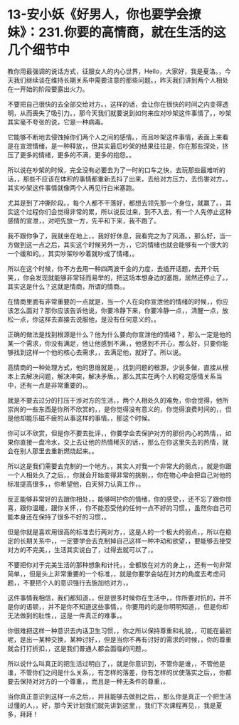 # 13-安小妖《好男人，你也要学会撩妹》：231.你要的高情商，就在生活的这几个细节中

教你用最强调的说话方式，征服女人的内心世界，Hello，大家好，我是夏洛。，今天我们继续谈在维持长期关系中需要注意的那些问题。，昨天我们讲到两个人相处在一开始的阶段要露出火力。

不要把自己很快的去全部交给对方。，这样的话，会让你在很快的时间之内变得透明，从而喪失了吸引力。，那今天我们就要说到如何来应对吵架这件事情了。，吵架其实毫不夸张的说，它是一种病毒。

它能够不断地去侵蚀掉你们两个人之间的感情。，而且吵架这件事情，表面上来看是在宣泄情绪，是一种释放，，但其实最后吵架的结果往往是，你在那些深处，挤压了更多的情绪，更多的不满，更多的抱怨。。

所以说在吵架的时候，完全没有必要去为了一时的口车之快，去玩那些最难听的话，，那些不应该在体积的事情都重新去抖了出来，去给对方压力，去伤害对方。，其实吵架这件事情就像两个人再见行白米塞跑。

尤其是到了冲撕阶段。，每个人都不干落好，都想去领先那一个身位，就赢了。，其实这个过程你们会觉得非常的累，所以说反过来，到不入去，有一个人先停止这种感情的宣泄，，对吧先放一方，先平和下来，我不跑了。

我不跟你争了，我就坐在地上，，我好好休息，我看完之为了风酒。，那么好，当一方做到这一点之后，其实这个时候另外一方，，它的情绪也就会能够有一个很大的一个缓和的。，其实吵架吵吵着就吵成了情绪，。

所以在这个时候，你不方去用一种四两波千金的力度，去插开话题，去开个玩笑，，你会发现就能够非常轻而易举的，把这场本想身边的塞跑，居然还停止了。，其实这是什么？这就是情商，所谓的情商。。

在情商里面有非常重要的一点就是，当一个人在向你宣泄他的情绪的时候，，你应该怎么面对？那你应该告诉他说，你要冷静下来，你要冷静一点，，清醒一点，放松一点，你这样去直接去说服他，是没有任何意义的。。

正确的做法是找到根源是什么？他为什么要向你宣泄他的情绪？，那么一定是他的某一个需求，你没有满足，他让他感到不满，，他感到不开心，那么好，只要你能够找到这样一个他的核心去需求，，去满足他，就好了。所以说。

高情商的一种处理方式，他的思维就是，，找到问题的根源，少说多做，直接从根本上去解决问题，解决冲突，解决矛盾。，那么其实在两个人的稳定感情关系当中，还有一点是非常重要的，。

就是不要去过分的打压干涉对方的生活，，两个人相处久的难免，你会觉得，他所崇尚的一些东西是你所不欣赏的，，是你觉得没有意义的，你觉得浪费时间的，，但是他却能乐磁不疲的从事这样的事情。，那这个时候。

你可以不欣赏，但是你不要去批评，，你要学会去保护对方的那份内心的热情，，如果你直接一盘冷水，交上去让他的热情稀灭的话，，那么在你这里失去的热情，就会在别人那里去重新燃烧起来。。

所以这是我们需要去克制的一个地方。，其实人对我一个非常大的弱点，，就是你跟一个人相处久了之后，，你就会开始变得非常的挑剔，，你在物心中会把自己对他的标准提高很多，，你希望他，白天努力认真工作，。

反正能够非常好的去跟你相处，，能够呵护你的情绪，你的感受，，还不忘了跟你惊喜，跟你温暖，跟你关怀，，你不能忍受他的任何一点不好的习惯。，虽然你自己可能本身还在保持了很多不好的习惯，。

但是你就是喜欢用很高的标准去行两对方，，这是人的一个极大的弱点，，所以在稳定的长期关系中，，一定要学会去克制掉自己这样一种冲动和欲望，，要能够去接受对方的不完美，，生活其实说白了，过得去就可以了，。

不要把你对于完美生活的那种想象和计托，，全都放在对方的身上，，还有一句非常简单，，但是头上非常重要的一个标准，，就是你要学会站在对方的角度去考虑问题，，不要把个人的意识强行去施加给对方，。

这件事情我相信，我们都知道，，但是很多时候你在生活中，，你所要对抗的，并不是你的语顿，，并不是你不知道这些事情，，你要用的的是你明明知道，，但是你却无法做到的肚性，，这是一件真正的难事，。

你很难把这样一种意识去内话卫生习惯，，你之所以保持尊重和礼貌，，可能在最初呢，是出一某种交换，某种讨好，，但是当你不再有讨好的需求的时候，，你的尊重就会打打折扣，，这是我们普通人都会面临的问题，。

所以说什么叫真正的把生活过明白了，，就是你意识到，不管你是谁，，不管他是谁，不管你们之间是什么关系，，有怎样的落差，你有怎样的优使落实之后，，你都要去保持对对方的一个尊重，，而且是一种无条件的尊重，。

当你真正意识到这样一点之后，，并且能够去做到之后，，那么你是真正一个把生活过懂的人，，好，那今天计划我们就先讲到这里，，我们下次课程再见，，我是夏多，拜拜！

